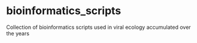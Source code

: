 # bioinformatics_scripts
Collection of bioinformatics scripts used in viral ecology accumulated over the years
